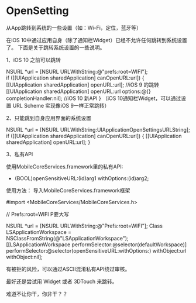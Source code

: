 # OpenSetting
从App跳转到系统的一些设置（如：Wi-Fi，定位，蓝牙等）

在iOS 10中通过应用自身（除了通知栏Widget）已经不允许任何跳转到系统设置了。
下面是关于跳转系统设置的一些说明。

1、iOS 10 之前可以跳转

   NSURL *url = [NSURL URLWithString:@"prefs:root=WIFI"];                       
   if ([[UIApplication sharedApplication] canOpenURL:url]) {  
      [[UIApplication sharedApplication] openURL:url]; //iOS 9 的跳转
      [[UIApplication sharedApplication] openURL:url options:@{} completionHandler:nil]; //iOS 10 新API
   }
（iOS 10通知栏Widget，可以通过设置 URL Scheme 实现像iOS 9一样正常跳转）

2、只能跳到自身应用界面的系统设置

NSURL *url = [NSURL URLWithString:UIApplicationOpenSettingsURLString];
if ([[UIApplication sharedApplication] canOpenURL:url]) {
    [[UIApplication sharedApplication] openURL:url];
}

3、私有API

使用MobileCoreServices.framework里的私有API:
- (BOOL)openSensitiveURL:(id)arg1 withOptions:(id)arg2;

使用方法：
导入MobileCoreServices.framework框架

#import <MobileCoreServices/MobileCoreServices.h>

// Prefs:root=WIFI P要大写

NSURL *url = [NSURL URLWithString:@"Prefs:root=WIFI"];
Class LSApplicationWorkspace = NSClassFromString(@"LSApplicationWorkspace");
[[LSApplicationWorkspace performSelector:@selector(defaultWorkspace)] performSelector:@selector(openSensitiveURL:withOptions:) withObject:url withObject:nil];

有被拒的风险，可以通过ASCII混淆私有API绕过审核。

最好还是尝试用 Widget 或者 3DTouch 来跳转。

难道不让你干，你非干？？
